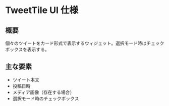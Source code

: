 # TweetTile UI 仕様

## 概要
個々のツイートをカード形式で表示するウィジェット。選択モード時はチェックボックスを表示する。

## 主な要素
- ツイート本文
- 投稿日時
- メディア画像（存在する場合）
- 選択モード時のチェックボックス
